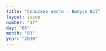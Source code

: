 ```yaml
---
title: "Сельские вести - Выпуск №17"
layout: issue
number: "17"
day: "05"
month: "03"
year: "2010"
---
```

